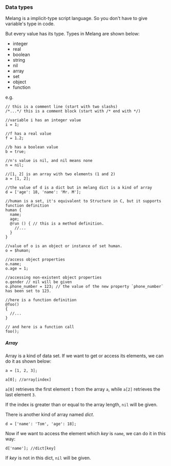 ### Data types

Melang is a implicit-type script language. So you don't have to give variable's type in code.

But every value has its type. Types in Melang are shown below:

- integer
- real
- boolean
- string
- nil
- array
- set
- object
- function



e.g.

```
// this is a comment line (start with two slashs)
/*...*/ this is a comment block (start with /* end with */)

//variable i has an integer value
i = 1;

//f has a real value
f = 1.2;

//b has a boolean value
b = true;

//n's value is nil, and nil means none
n = nil;

//[1, 2] is an array with two elements (1 and 2)
a = [1, 2];

//the value of d is a dict but in melang dict is a kind of array
d = ['age': 18, 'name': 'Mr. M'];

//human is a set, it's equivalent to Structure in C, but it supports function definition
human {
  name;
  age;
  @run () { // this is a method definition.
    //...
  }
}

//value of o is an object or instance of set human.
o = $human;

//access object properties
o.name;
o.age = 1;

//accessing non-existent object properties
o.gender // nil will be given
o.phone_number = 123; // the value of the new property `phone_number` has been set to 123.

//here is a function definition
@foo()
{
  //...
}

// and here is a function call
foo();
```



##### Array

Array is a kind of data set. If we want to get or access its elements, we can do it as shown below:

```
a = [1, 2, 3];

a[0]; //array[index]
```

`a[0]` retrieves the first element `1` from the array `a`, while `a[2]` retrieves the last element `3`.

If the index is greater than or equal to the array length, `nil` will be given.



There is another kind of array named *dict*.

```
d = ['name': 'Tom', 'age': 18];
```

Now if we want to access the element which *key* is `name`, we can do it in this way:

```
d['name']; //dict[key]
```

If *key* is not in this dict,  `nil` will be given.
